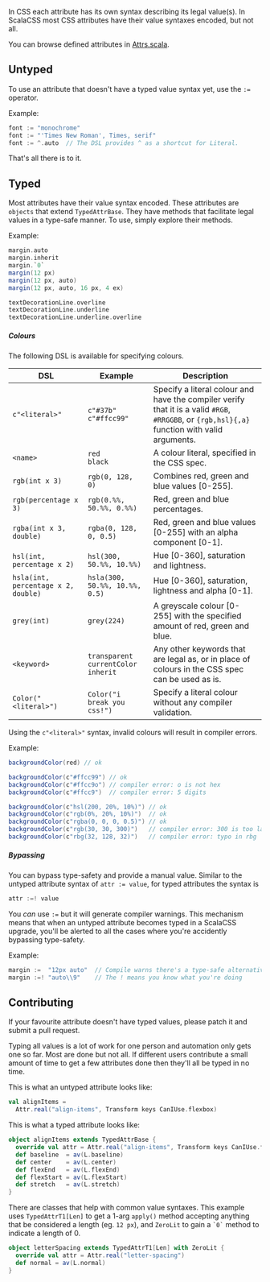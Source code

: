 In CSS each attribute has its own syntax describing its legal value(s).
In ScalaCSS most CSS attributes have their value syntaxes encoded, but not all.

You can browse defined attributes in [Attrs.scala](https://github.com/japgolly/scalacss/blob/master/core/src/main/scala/scalacss/Attrs.scala).

## Untyped

To use an attribute that doesn't have a typed value syntax yet,
use the `:=` operator.

Example:
```scala
font := "monochrome"
font := "'Times New Roman', Times, serif"
font := ^.auto  // The DSL provides ^ as a shortcut for Literal.
```

That's all there is to it.

## Typed

Most attributes have their value syntax encoded.
These attributes are `objects` that extend `TypedAttrBase`.
They have methods that facilitate legal values in a type-safe manner.
To use, simply explore their methods.

Example:
```scala
margin.auto
margin.inherit
margin.`0`
margin(12 px)
margin(12 px, auto)
margin(12 px, auto, 16 px, 4 ex)

textDecorationLine.overline
textDecorationLine.underline
textDecorationLine.underline.overline
```

##### Colours

The following DSL is available for specifying colours.

| DSL | Example | Description |
|-----|---------|-------------|
| `c"<literal>"` | `c"#37b"` <br> `c"#ffcc99"` | Specify a literal colour and have the compiler verify that it is a valid `#RGB`, `#RRGGBB`, or `{rgb,hsl}{,a}` function with valid arguments. |
| `<name>` | `red` <br> `black` | A colour literal, specified in the CSS spec. |
| `rgb(int x 3)` | `rgb(0, 128, 0)` | Combines red, green and blue values [0-255]. |
| `rgb(percentage x 3)` | `rgb(0.%%, 50.%%, 0.%%)` | Red, green and blue percentages. |
| `rgba(int x 3, double)` | `rgba(0, 128, 0, 0.5)` | Red, green and blue values [0-255] with an alpha component [0-1]. |
| `hsl(int, percentage x 2)` | `hsl(300, 50.%%, 10.%%)` | Hue [0-360], saturation and lightness. |
| `hsla(int, percentage x 2, double)` | `hsla(300, 50.%%, 10.%%, 0.5)` | Hue [0-360], saturation, lightness and alpha [0-1]. |
| `grey(int)` | `grey(224)` | A greyscale colour [0-255] with the specified amount of red, green and blue. |
| `<keyword>` | `transparent` <br> `currentColor` <br> `inherit` | Any other keywords that are legal as, or in place of colours in the CSS spec can be used as is. |
| `Color("<literal>")` | `Color("i break you css!")`| Specify a literal colour without any compiler validation. |

Using the `c"<literal>"` syntax, invalid colours will result in compiler errors.

Example:
```scala
backgroundColor(red) // ok

backgroundColor(c"#ffcc99") // ok
backgroundColor(c"#ffcc9o") // compiler error: o is not hex
backgroundColor(c"#ffcc9")  // compiler error: 5 digits

backgroundColor(c"hsl(200, 20%, 10%)") // ok
backgroundColor(c"rgb(0%, 20%, 10%)")  // ok
backgroundColor(c"rgba(0, 0, 0, 0.5)") // ok
backgroundColor(c"rgb(30, 30, 300)")   // compiler error: 300 is too large
backgroundColor(c"rbg(32, 128, 32)")   // compiler error: typo in rbg
```


##### Bypassing

You can bypass type-safety and provide a manual value.
Similar to the untyped attribute syntax of `attr := value`,
for typed attributes the syntax is
```scala
attr :=! value
```

You _can_ use `:=` but it will generate compiler warnings.
This mechanism means that when an untyped attribute becomes typed in a ScalaCSS
upgrade, you'll be alerted to all the cases where you're accidently bypassing
type-safety.

Example:
```scala
margin :=  "12px auto"  // Compile warns there's a type-safe alternative
margin :=! "auto\\9"    // The ! means you know what you're doing
```


## Contributing

If your favourite attribute doesn't have typed values, please patch it and
submit a pull request.

Typing all values is a lot of work for one person and automation only gets one
so far. Most are done but not all.
If different users contribute a small amount of time to get a few
attributes done then they'll all be typed in no time.

This is what an untyped attribute looks like:
```scala
val alignItems =
  Attr.real("align-items", Transform keys CanIUse.flexbox)
```

This is what a typed attribute looks like:
```scala
object alignItems extends TypedAttrBase {
  override val attr = Attr.real("align-items", Transform keys CanIUse.flexbox)
  def baseline  = av(L.baseline)
  def center    = av(L.center)
  def flexEnd   = av(L.flexEnd)
  def flexStart = av(L.flexStart)
  def stretch   = av(L.stretch)
}
```

There are classes that help with common value syntaxes.
This example uses `TypedAttrT1[Len]` to get a 1-arg `apply()` method accepting
anything that be considered a length (eg. `12 px`), and `ZeroLit` to gain a
<code>&#96;0&#96;</code> method to indicate a length of 0.
```scala
object letterSpacing extends TypedAttrT1[Len] with ZeroLit {
  override val attr = Attr.real("letter-spacing")
  def normal = av(L.normal)
}
```
